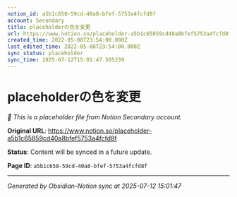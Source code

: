 ```yaml
---
notion_id: a5b1c658-59cd-40a8-bfef-5753a4fcfd8f
account: Secondary
title: placeholderの色を変更
url: https://www.notion.so/placeholder-a5b1c65859cd40a8bfef5753a4fcfd8f
created_time: 2022-05-08T23:54:00.000Z
last_edited_time: 2022-05-08T23:54:00.000Z
sync_status: placeholder
sync_time: 2025-07-12T15:01:47.505239
---
```


# placeholderの色を変更

*🔄 This is a placeholder file from Notion Secondary account.*

**Original URL**: https://www.notion.so/placeholder-a5b1c65859cd40a8bfef5753a4fcfd8f

**Status**: Content will be synced in a future update.

**Page ID**: `a5b1c658-59cd-40a8-bfef-5753a4fcfd8f`

---

*Generated by Obsidian-Notion sync at 2025-07-12 15:01:47*
